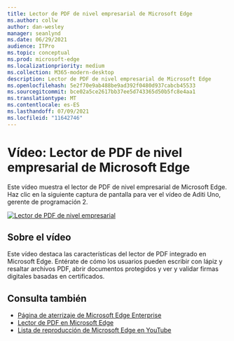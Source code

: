 ```yaml
---
title: Lector de PDF de nivel empresarial de Microsoft Edge
ms.author: collw
author: dan-wesley
manager: seanlynd
ms.date: 06/29/2021
audience: ITPro
ms.topic: conceptual
ms.prod: microsoft-edge
ms.localizationpriority: medium
ms.collection: M365-modern-desktop
description: Lector de PDF de nivel empresarial de Microsoft Edge
ms.openlocfilehash: 5e2f70e9ab488be9ad392f0480d937cabcb45533
ms.sourcegitcommit: bce02a5ce2617bb37ee5d743365d50b5fc8e4aa1
ms.translationtype: MT
ms.contentlocale: es-ES
ms.lasthandoff: 07/09/2021
ms.locfileid: "11642746"
---
```

# <a name="video-microsoft-edge-enterprise-grade-pdf-reader"></a>Vídeo: Lector de PDF de nivel empresarial de Microsoft Edge

Este vídeo muestra el lector de PDF de nivel empresarial de Microsoft Edge. Haz clic en la siguiente captura de pantalla para ver el vídeo de Aditi Uno, gerente de programación 2.

[![Lector de PDF de nivel empresarial](media/microsoft-edge-video-pdf-reader/0.png)](http://www.youtube.com/watch?v=XWAqNQ0xAcE "Enterprise grade PDF reader")

## <a name="about-the-video"></a>Sobre el vídeo

Este vídeo destaca las características del lector de PDF integrado en Microsoft Edge. Entérate de cómo los usuarios pueden escribir con lápiz y resaltar archivos PDF, abrir documentos protegidos y ver y validar firmas digitales basadas en certificados.

## <a name="see-also"></a>Consulta también

- [Página de aterrizaje de Microsoft Edge Enterprise](https://aka.ms/EdgeEnterprise)
- [Lector de PDF en Microsoft Edge](microsoft-edge-pdf.md)
- [Lista de reproducción de Microsoft Edge en YouTube](https://www.youtube.com/playlist?list=PLXtHYVsvn_b-uXh1tMeYpT-0iD8tD3tFy)
